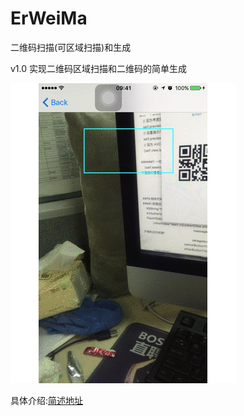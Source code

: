 # ErWeiMa
二维码扫描(可区域扫描)和生成

v1.0 实现二维码区域扫描和二维码的简单生成

![二维码扫描](https://github.com/zhangfurun/ErWeiMa/blob/master/%E5%8C%BA%E5%9F%9F%E6%89%AB%E6%8F%8F.gif)

具体介绍:[简述地址](http://www.jianshu.com/p/08a5f6966cb8)
